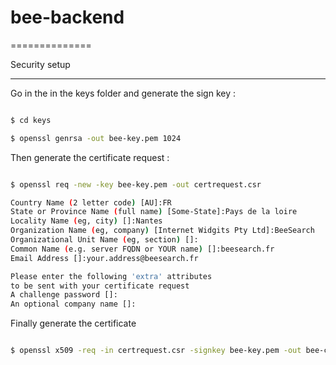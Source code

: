 # bee-backend

==============

Security setup

--------------

Go in the in the keys folder and generate the sign key :

```bash

$ cd keys

$ openssl genrsa -out bee-key.pem 1024

```

Then generate the certificate request :

```bash

$ openssl req -new -key bee-key.pem -out certrequest.csr

Country Name (2 letter code) [AU]:FR
State or Province Name (full name) [Some-State]:Pays de la loire
Locality Name (eg, city) []:Nantes
Organization Name (eg, company) [Internet Widgits Pty Ltd]:BeeSearch
Organizational Unit Name (eg, section) []:
Common Name (e.g. server FQDN or YOUR name) []:beesearch.fr
Email Address []:your.address@beesearch.fr

Please enter the following 'extra' attributes
to be sent with your certificate request
A challenge password []:
An optional company name []:

```

Finally generate the certificate

```bash

$ openssl x509 -req -in certrequest.csr -signkey bee-key.pem -out bee-cert.pem

```

